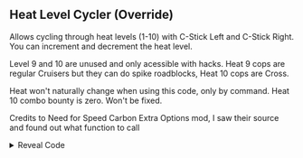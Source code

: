 ## Heat Level Cycler (Override)

Allows cycling through heat levels (1-10) with C-Stick Left and C-Stick Right. You can increment and decrement the heat level.

Level 9 and 10 are unused and only acessible with hacks. Heat 9 cops are regular Cruisers but they can do spike roadblocks, Heat 10 cops are Cross. 

Heat won't naturally change when using this code, only by command. Heat 10 combo bounty is zero. Won't be fixed.

Credits to Need for Speed Carbon Extra Options mod, I saw their source and found out what function to call

<details>
<summary>Reveal Code</summary>

```powerpc
040346B0 60000000
C2143740 00000014
7C7F1B78 9421FF80
BC610008 3D80804C
896CBFEC 2C0B00A0
4080000C 2C0B0044
40800068 89830060
2C0C0000 40820054
C0230010 3D808040
C00C7C88 2C0B0044
4081001C EC21002A
C00C79CC FC010040
4081001C C02C7C88
48000014 EC210028
FC010040 40800008
C02C79CC D0230010
3D80801C 618C68C0
7D8903A6 4E800421
39800001 48000008
39800000 999F0060
B8610008 38210080
60000000 00000000
```
</details>